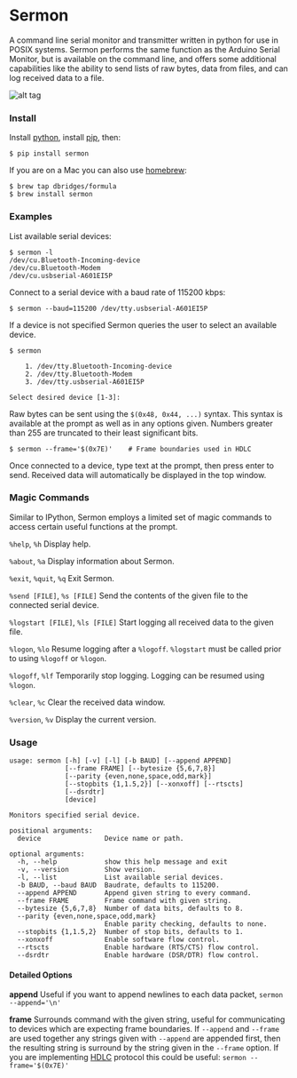 # Sermon

A command line serial monitor and transmitter written in python for use in POSIX systems. Sermon performs the same function as the Arduino Serial Monitor, but is available on the command line, and offers some additional capabilities like the ability to send lists of raw bytes, data from files, and can log received data to a file.

![alt tag](http://www.dayofthenewdan.com/images/sermon_screen.png "Sermon screenshot.")

### Install

Install [python](http://www.python.org/), install [pip](http://pip.readthedocs.org/en/latest/installing.html), then:

```
$ pip install sermon
```

If you are on a Mac you can also use [homebrew](http://brew.sh/):

```
$ brew tap dbridges/formula
$ brew install sermon
```

### Examples

List available serial devices:

```
$ sermon -l
/dev/cu.Bluetooth-Incoming-device
/dev/cu.Bluetooth-Modem
/dev/cu.usbserial-A601EI5P
```

Connect to a serial device with a baud rate of 115200 kbps:

```
$ sermon --baud=115200 /dev/tty.usbserial-A601EI5P
```

If a device is not specified Sermon queries the user to select an available device.

```
$ sermon

	1. /dev/tty.Bluetooth-Incoming-device
	2. /dev/tty.Bluetooth-Modem
	3. /dev/tty.usbserial-A601EI5P

Select desired device [1-3]:
```

Raw bytes can be sent using the `$(0x48, 0x44, ...)` syntax. This syntax is available at the prompt as well as in any options given. Numbers greater than 255 are truncated to their least significant bits.

```
$ sermon --frame='$(0x7E)'    # Frame boundaries used in HDLC
```

Once connected to a device, type text at the prompt, then press enter to send. Received data will automatically be displayed in the top window.

### Magic Commands

Similar to IPython, Sermon employs a limited set of magic commands to access certain useful functions at the prompt.

`%help`, `%h`
Display help.

`%about`, `%a`
Display information about Sermon.

`%exit`, `%quit`, `%q`
Exit Sermon.

`%send [FILE]`, `%s [FILE]`
Send the contents of the given file to the connected serial device.

`%logstart [FILE]`, `%ls [FILE]`
Start logging all received data to the given file.

`%logon`, `%lo`
Resume logging after a `%logoff`. `%logstart` must be called prior to using `%logoff` or `%logon`.

`%logoff`, `%lf`
Temporarily stop logging. Logging can be resumed using `%logon`.

`%clear`, `%c`
Clear the received data window.

`%version`, `%v`
Display the current version.

### Usage

```
usage: sermon [-h] [-v] [-l] [-b BAUD] [--append APPEND]
              [--frame FRAME] [--bytesize {5,6,7,8}]
              [--parity {even,none,space,odd,mark}]
              [--stopbits {1,1.5,2}] [--xonxoff] [--rtscts]
              [--dsrdtr]
              [device]

Monitors specified serial device.

positional arguments:
  device                Device name or path.

optional arguments:
  -h, --help            show this help message and exit
  -v, --version         Show version.
  -l, --list            List available serial devices.
  -b BAUD, --baud BAUD  Baudrate, defaults to 115200.
  --append APPEND       Append given string to every command.
  --frame FRAME         Frame command with given string.
  --bytesize {5,6,7,8}  Number of data bits, defaults to 8.
  --parity {even,none,space,odd,mark}
                        Enable parity checking, defaults to none.
  --stopbits {1,1.5,2}  Number of stop bits, defaults to 1.
  --xonxoff             Enable software flow control.
  --rtscts              Enable hardware (RTS/CTS) flow control.
  --dsrdtr              Enable hardware (DSR/DTR) flow control.
```

#### Detailed Options

**append**
Useful if you want to append newlines to each data packet, `sermon --append='\n'`

**frame**
Surrounds command with the given string, useful for communicating to devices which are expecting frame boundaries. If `--append` and `--frame` are used together any strings given with `--append` are appended first, then the resulting string is surround by the string given in the `--frame` option. If you are implementing [HDLC](http://en.wikipedia.org/wiki/High-Level_Data_Link_Control) protocol this could be useful: `sermon --frame='$(0x7E)'`  
